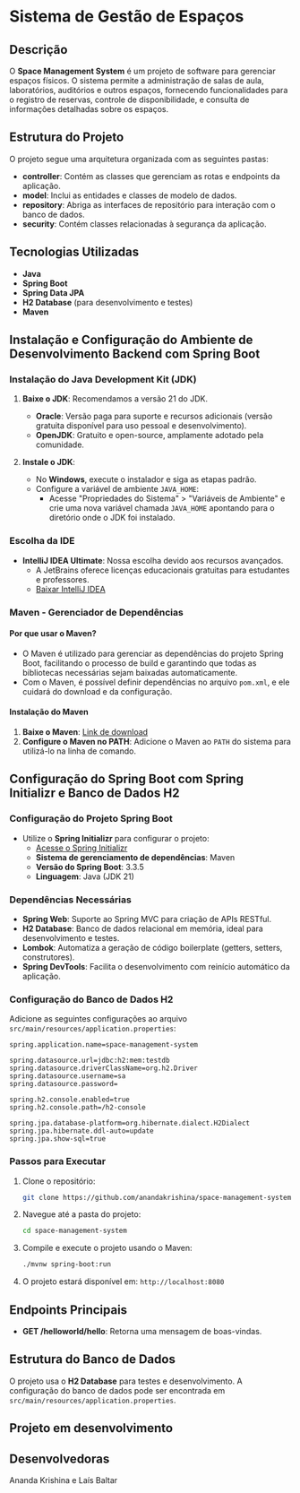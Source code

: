 # Sistema de Gestão de Espaços

## Descrição
O **Space Management System** é um projeto de software para gerenciar espaços físicos. O sistema permite a administração de salas de aula, laboratórios, auditórios e outros espaços, fornecendo funcionalidades para o registro de reservas, controle de disponibilidade, e consulta de informações detalhadas sobre os espaços.

## Estrutura do Projeto
O projeto segue uma arquitetura organizada com as seguintes pastas:
- **controller**: Contém as classes que gerenciam as rotas e endpoints da aplicação.
- **model**: Inclui as entidades e classes de modelo de dados.
- **repository**: Abriga as interfaces de repositório para interação com o banco de dados.
- **security**: Contém classes relacionadas à segurança da aplicação.

## Tecnologias Utilizadas
- **Java**
- **Spring Boot**
- **Spring Data JPA**
- **H2 Database** (para desenvolvimento e testes)
- **Maven**

## Instalação e Configuração do Ambiente de Desenvolvimento Backend com Spring Boot

### Instalação do Java Development Kit (JDK)
1. **Baixe o JDK**: Recomendamos a versão 21 do JDK.
   - **Oracle**: Versão paga para suporte e recursos adicionais (versão gratuita disponível para uso pessoal e desenvolvimento).
   - **OpenJDK**: Gratuito e open-source, amplamente adotado pela comunidade.

2. **Instale o JDK**:
   - No **Windows**, execute o instalador e siga as etapas padrão.
   - Configure a variável de ambiente `JAVA_HOME`:
     - Acesse "Propriedades do Sistema" > "Variáveis de Ambiente" e crie uma nova variável chamada `JAVA_HOME` apontando para o diretório onde o JDK foi instalado.

### Escolha da IDE
- **IntelliJ IDEA Ultimate**: Nossa escolha devido aos recursos avançados.
  - A JetBrains oferece licenças educacionais gratuitas para estudantes e professores.
  - [Baixar IntelliJ IDEA](https://www.jetbrains.com/idea/download/)

### Maven - Gerenciador de Dependências

#### Por que usar o Maven?
- O Maven é utilizado para gerenciar as dependências do projeto Spring Boot, facilitando o processo de build e garantindo que todas as bibliotecas necessárias sejam baixadas automaticamente.
- Com o Maven, é possível definir dependências no arquivo `pom.xml`, e ele cuidará do download e da configuração.

#### Instalação do Maven
1. **Baixe o Maven**: [Link de download](https://maven.apache.org/download.cgi)
2. **Configure o Maven no PATH**: Adicione o Maven ao `PATH` do sistema para utilizá-lo na linha de comando.

## Configuração do Spring Boot com Spring Initializr e Banco de Dados H2

### Configuração do Projeto Spring Boot
- Utilize o **Spring Initializr** para configurar o projeto:
  - [Acesse o Spring Initializr](https://start.spring.io/)
  - **Sistema de gerenciamento de dependências**: Maven
  - **Versão do Spring Boot**: 3.3.5
  - **Linguagem**: Java (JDK 21)

### Dependências Necessárias
- **Spring Web**: Suporte ao Spring MVC para criação de APIs RESTful.
- **H2 Database**: Banco de dados relacional em memória, ideal para desenvolvimento e testes.
- **Lombok**: Automatiza a geração de código boilerplate (getters, setters, construtores).
- **Spring DevTools**: Facilita o desenvolvimento com reinício automático da aplicação.

### Configuração do Banco de Dados H2

Adicione as seguintes configurações ao arquivo `src/main/resources/application.properties`:

```properties
spring.application.name=space-management-system

spring.datasource.url=jdbc:h2:mem:testdb
spring.datasource.driverClassName=org.h2.Driver
spring.datasource.username=sa
spring.datasource.password=

spring.h2.console.enabled=true
spring.h2.console.path=/h2-console

spring.jpa.database-platform=org.hibernate.dialect.H2Dialect
spring.jpa.hibernate.ddl-auto=update
spring.jpa.show-sql=true
```


### Passos para Executar
1. Clone o repositório:
   ```bash
   git clone https://github.com/anandakrishina/space-management-system.git
   ```
2. Navegue até a pasta do projeto:
   ```bash
   cd space-management-system
   ```
3. Compile e execute o projeto usando o Maven:
   ```bash
   ./mvnw spring-boot:run
   ```
4. O projeto estará disponível em: `http://localhost:8080`

## Endpoints Principais
- **GET /helloworld/hello**: Retorna uma mensagem de boas-vindas.

## Estrutura do Banco de Dados
O projeto usa o **H2 Database** para testes e desenvolvimento. A configuração do banco de dados pode ser encontrada em `src/main/resources/application.properties`.


## Projeto em desenvolvimento

## Desenvolvedoras
Ananda Krishina e Laís Baltar

